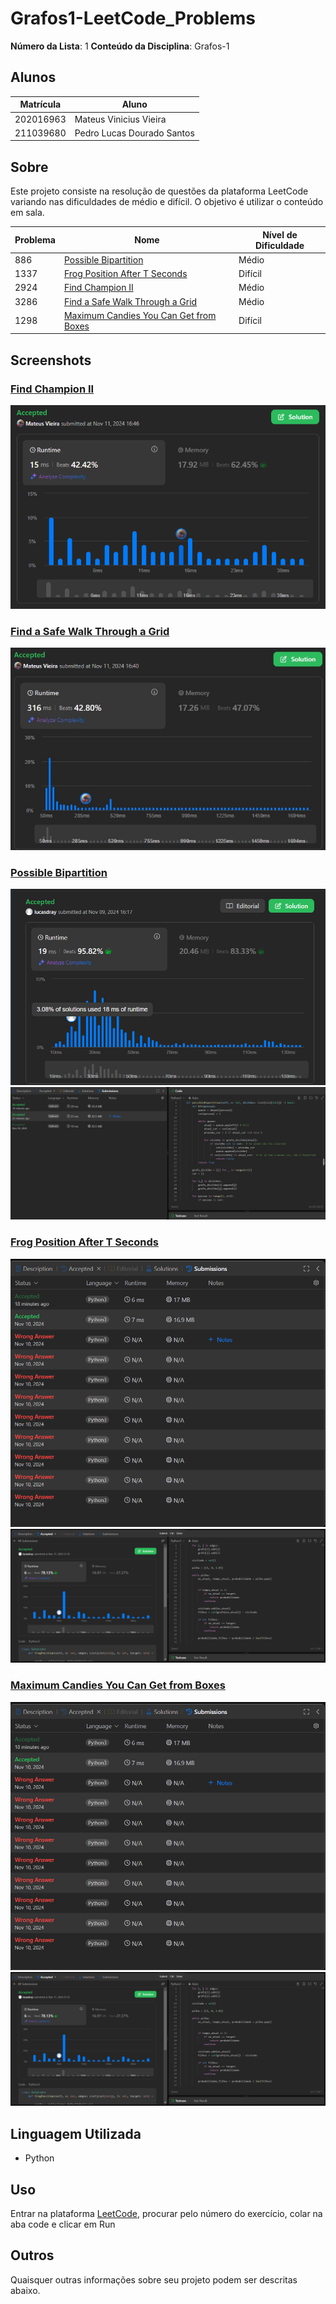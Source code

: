 # Grafos1-LeetCode_Problems

**Número da Lista**: 1
**Conteúdo da Disciplina**: Grafos-1

## Alunos

| Matrícula | Aluno                      |
| ---------- | -------------------------- |
| 202016963  | Mateus Vinicius Vieira     |
| 211039680  | Pedro Lucas Dourado Santos |

## Sobre

Este projeto consiste na resolução de questões da plataforma LeetCode variando nas dificuldades de médio e difícil. O objetivo é utilizar o conteúdo em sala.

| Problema | Nome                                                                                                                                                                          | Nível de Dificuldade |
| -------- | ----------------------------------------------------------------------------------------------------------------------------------------------------------------------------- | -------------------- |
| 886      | [Possible Bipartition](https://leetcode.com/problems/possible-bipartition/?envType=problem-list-v2&envId=graph&difficulty=MEDIUM)                                             | Médio                |
| 1337     | [Frog Position After T Seconds](https://leetcode.com/problems/frog-position-after-t-seconds/description/?envType=problem-list-v2&envId=graph)                                 | Difícil              |
| 2924     | [Find Champion II](https://leetcode.com/problems/find-champion-ii/description/?envType=problem-list-v2&envId=graph)                                                           | Médio                |
| 3286     | [Find a Safe Walk Through a Grid](https://leetcode.com/problems/find-a-safe-walk-through-a-grid/description/?envType=problem-list-v2&envId=graph)                             | Médio                |
| 1298     | [Maximum Candies You Can Get from Boxes](https://leetcode.com/problems/maximum-candies-you-can-get-from-boxes/submissions/?envType=problem-list-v2&envId=graph&status=SOLVED) | Difícil              |

## Screenshots
### [Find Champion II](https://leetcode.com/problems/find-champion-ii/description/?envType=problem-list-v2&envId=graph)
![](img/2924.png)
### [Find a Safe Walk Through a Grid](https://leetcode.com/problems/find-a-safe-walk-through-a-grid/description/?envType=problem-list-v2&envId=graph)
![](img/3268.jpg)
### [Possible Bipartition](https://leetcode.com/problems/possible-bipartition/?envType=problem-list-v2&envId=graph&difficulty=MEDIUM)
![](img/886_1.png)
![](img/886_2.png)
### [Frog Position After T Seconds](https://leetcode.com/problems/frog-position-after-t-seconds/description/?envType=problem-list-v2&envId=graph)
![](img/1337_1.png)
![](img/1337_2.png)
### [Maximum Candies You Can Get from Boxes](https://leetcode.com/problems/maximum-candies-you-can-get-from-boxes/submissions/?envType=problem-list-v2&envId=graph&status=SOLVED)
![](img/1337_1.png)
![](img/1337_2.png)

## Linguagem Utilizada

- Python

## Uso

Entrar na plataforma [LeetCode](https://leetcode.com/), procurar pelo número do exercício, colar na aba code e clicar em Run

## Outros

Quaisquer outras informações sobre seu projeto podem ser descritas abaixo.
